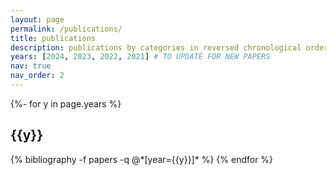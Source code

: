 ```yaml
---
layout: page
permalink: /publications/
title: publications
description: publications by categories in reversed chronological order.
years: [2024, 2023, 2022, 2021] # TO UPDATE FOR NEW PAPERS
nav: true
nav_order: 2
---
```


<!-- _pages/publications.md -->
<div class="publications">

{%- for y in page.years %}
  <h2 class="year">{{y}}</h2>
  {% bibliography -f papers -q @*[year={{y}}]* %}
{% endfor %}

</div>
